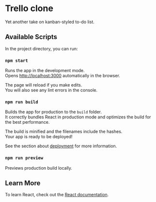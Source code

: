 # Trello clone

Yet another take on kanban-styled to-do list.

## Available Scripts

In the project directory, you can run:

### `npm start`

Runs the app in the development mode.\
Opens [http://localhost:3000](http://localhost:3000) automatically in the browser.

The page will reload if you make edits.\
You will also see any lint errors in the console.

### `npm run build`

Builds the app for production to the `build` folder.\
It correctly bundles React in production mode and optimizes the build for the best performance.

The build is minified and the filenames include the hashes.\
Your app is ready to be deployed!

See the section about [deployment](https://facebook.github.io/create-react-app/docs/deployment) for more information.

### `npm run preview`

Previews production build locally.

## Learn More

To learn React, check out the [React documentation](https://reactjs.org/).
